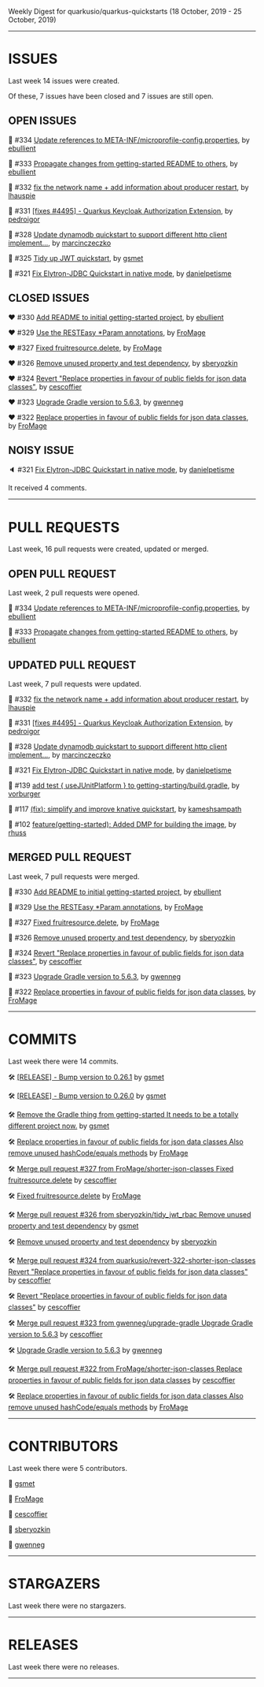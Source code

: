 Weekly Digest for quarkusio/quarkus-quickstarts (18 October, 2019 - 25 October, 2019)



 - - - 

# ISSUES

Last week 14 issues were created.

Of these, 7 issues have been closed and 7 issues are still open.

## OPEN ISSUES

:green_heart: #334 [Update references to META-INF/microprofile-config.properties](https://github.com/quarkusio/quarkus-quickstarts/pull/334), by [ebullient](https://github.com/ebullient)

:green_heart: #333 [Propagate changes from getting-started README to others](https://github.com/quarkusio/quarkus-quickstarts/pull/333), by [ebullient](https://github.com/ebullient)

:green_heart: #332 [fix the network name + add information about producer restart](https://github.com/quarkusio/quarkus-quickstarts/pull/332), by [lhauspie](https://github.com/lhauspie)

:green_heart: #331 [[fixes #4495] - Quarkus Keycloak Authorization Extension](https://github.com/quarkusio/quarkus-quickstarts/pull/331), by [pedroigor](https://github.com/pedroigor)

:green_heart: #328 [Update dynamodb quickstart to support different http client implement…](https://github.com/quarkusio/quarkus-quickstarts/pull/328), by [marcinczeczko](https://github.com/marcinczeczko)

:green_heart: #325 [Tidy up JWT quickstart](https://github.com/quarkusio/quarkus-quickstarts/issues/325), by [gsmet](https://github.com/gsmet)

:green_heart: #321 [Fix Elytron-JDBC Quickstart in native mode](https://github.com/quarkusio/quarkus-quickstarts/pull/321), by [danielpetisme](https://github.com/danielpetisme)

## CLOSED ISSUES

:heart: #330 [Add README to initial getting-started project](https://github.com/quarkusio/quarkus-quickstarts/pull/330), by [ebullient](https://github.com/ebullient)

:heart: #329 [Use the RESTEasy *Param annotations](https://github.com/quarkusio/quarkus-quickstarts/pull/329), by [FroMage](https://github.com/FroMage)

:heart: #327 [Fixed fruitresource.delete](https://github.com/quarkusio/quarkus-quickstarts/pull/327), by [FroMage](https://github.com/FroMage)

:heart: #326 [Remove unused property and test dependency](https://github.com/quarkusio/quarkus-quickstarts/pull/326), by [sberyozkin](https://github.com/sberyozkin)

:heart: #324 [Revert "Replace properties in favour of public fields for json data classes"](https://github.com/quarkusio/quarkus-quickstarts/pull/324), by [cescoffier](https://github.com/cescoffier)

:heart: #323 [Upgrade Gradle version to 5.6.3](https://github.com/quarkusio/quarkus-quickstarts/pull/323), by [gwenneg](https://github.com/gwenneg)

:heart: #322 [Replace properties in favour of public fields for json data classes](https://github.com/quarkusio/quarkus-quickstarts/pull/322), by [FroMage](https://github.com/FroMage)

## NOISY ISSUE

:speaker: #321 [Fix Elytron-JDBC Quickstart in native mode](https://github.com/quarkusio/quarkus-quickstarts/pull/321), by [danielpetisme](https://github.com/danielpetisme)

It received 4 comments.



 - - - 

# PULL REQUESTS

Last week, 16 pull requests were created, updated or merged.

## OPEN PULL REQUEST

Last week, 2 pull requests were opened.

:green_heart: #334 [Update references to META-INF/microprofile-config.properties](https://github.com/quarkusio/quarkus-quickstarts/pull/334), by [ebullient](https://github.com/ebullient)

:green_heart: #333 [Propagate changes from getting-started README to others](https://github.com/quarkusio/quarkus-quickstarts/pull/333), by [ebullient](https://github.com/ebullient)

## UPDATED PULL REQUEST

Last week, 7 pull requests were updated.

:yellow_heart: #332 [fix the network name + add information about producer restart](https://github.com/quarkusio/quarkus-quickstarts/pull/332), by [lhauspie](https://github.com/lhauspie)

:yellow_heart: #331 [[fixes #4495] - Quarkus Keycloak Authorization Extension](https://github.com/quarkusio/quarkus-quickstarts/pull/331), by [pedroigor](https://github.com/pedroigor)

:yellow_heart: #328 [Update dynamodb quickstart to support different http client implement…](https://github.com/quarkusio/quarkus-quickstarts/pull/328), by [marcinczeczko](https://github.com/marcinczeczko)

:yellow_heart: #321 [Fix Elytron-JDBC Quickstart in native mode](https://github.com/quarkusio/quarkus-quickstarts/pull/321), by [danielpetisme](https://github.com/danielpetisme)

:yellow_heart: #139 [add test { useJUnitPlatform } to getting-starting/build.gradle](https://github.com/quarkusio/quarkus-quickstarts/pull/139), by [vorburger](https://github.com/vorburger)

:yellow_heart: #117 [(fix): simplify and improve knative quickstart](https://github.com/quarkusio/quarkus-quickstarts/pull/117), by [kameshsampath](https://github.com/kameshsampath)

:yellow_heart: #102 [feature(getting-started): Added DMP for building the image](https://github.com/quarkusio/quarkus-quickstarts/pull/102), by [rhuss](https://github.com/rhuss)

## MERGED PULL REQUEST

Last week, 7 pull requests were merged.

:purple_heart: #330 [Add README to initial getting-started project](https://github.com/quarkusio/quarkus-quickstarts/pull/330), by [ebullient](https://github.com/ebullient)

:purple_heart: #329 [Use the RESTEasy *Param annotations](https://github.com/quarkusio/quarkus-quickstarts/pull/329), by [FroMage](https://github.com/FroMage)

:purple_heart: #327 [Fixed fruitresource.delete](https://github.com/quarkusio/quarkus-quickstarts/pull/327), by [FroMage](https://github.com/FroMage)

:purple_heart: #326 [Remove unused property and test dependency](https://github.com/quarkusio/quarkus-quickstarts/pull/326), by [sberyozkin](https://github.com/sberyozkin)

:purple_heart: #324 [Revert "Replace properties in favour of public fields for json data classes"](https://github.com/quarkusio/quarkus-quickstarts/pull/324), by [cescoffier](https://github.com/cescoffier)

:purple_heart: #323 [Upgrade Gradle version to 5.6.3](https://github.com/quarkusio/quarkus-quickstarts/pull/323), by [gwenneg](https://github.com/gwenneg)

:purple_heart: #322 [Replace properties in favour of public fields for json data classes](https://github.com/quarkusio/quarkus-quickstarts/pull/322), by [FroMage](https://github.com/FroMage)



 - - - 

# COMMITS

Last week there were 14 commits.

:hammer_and_wrench: [[RELEASE] - Bump version to 0.26.1](https://github.com/quarkusio/quarkus-quickstarts/commit/8291331be17aa2b0532800fe28a3e44004879721) by [gsmet](https://github.com/gsmet)

:hammer_and_wrench: [[RELEASE] - Bump version to 0.26.0](https://github.com/quarkusio/quarkus-quickstarts/commit/04639ab44b12876d575a3d0453093071ffb750c9) by [gsmet](https://github.com/gsmet)

:hammer_and_wrench: [Remove the Gradle thing from getting-started  It needs to be a totally different project now.](https://github.com/quarkusio/quarkus-quickstarts/commit/81331385a7698aeabaf17d652ad44d675c567adf) by [gsmet](https://github.com/gsmet)

:hammer_and_wrench: [Replace properties in favour of public fields for json data classes  Also remove unused hashCode/equals methods](https://github.com/quarkusio/quarkus-quickstarts/commit/3bd7fb832efffc23049ac86be4cb3f544689a2a5) by [FroMage](https://github.com/FroMage)

:hammer_and_wrench: [Merge pull request #327 from FroMage/shorter-json-classes  Fixed fruitresource.delete](https://github.com/quarkusio/quarkus-quickstarts/commit/5fabd909d8377fce23b6057555b77c2ddf94d175) by [cescoffier](https://github.com/cescoffier)

:hammer_and_wrench: [Fixed fruitresource.delete](https://github.com/quarkusio/quarkus-quickstarts/commit/eff18d2307016f7fcd64e9e9f9e1a27ded52ce30) by [FroMage](https://github.com/FroMage)

:hammer_and_wrench: [Merge pull request #326 from sberyozkin/tidy_jwt_rbac  Remove unused property and test dependency](https://github.com/quarkusio/quarkus-quickstarts/commit/19c0a772a7054cddfcd9f380ea056d4b74726537) by [gsmet](https://github.com/gsmet)

:hammer_and_wrench: [Remove unused property and test dependency](https://github.com/quarkusio/quarkus-quickstarts/commit/138523d15efef4744064d2cf08325cd61c89a40d) by [sberyozkin](https://github.com/sberyozkin)

:hammer_and_wrench: [Merge pull request #324 from quarkusio/revert-322-shorter-json-classes  Revert "Replace properties in favour of public fields for json data classes"](https://github.com/quarkusio/quarkus-quickstarts/commit/2f475b0673613dc076fb72f278fb088f82a854ef) by [cescoffier](https://github.com/cescoffier)

:hammer_and_wrench: [Revert "Replace properties in favour of public fields for json data classes"](https://github.com/quarkusio/quarkus-quickstarts/commit/1fbceede759b7cbff4324d2e273d8879232f8e3a) by [cescoffier](https://github.com/cescoffier)

:hammer_and_wrench: [Merge pull request #323 from gwenneg/upgrade-gradle  Upgrade Gradle version to 5.6.3](https://github.com/quarkusio/quarkus-quickstarts/commit/9582bd9cdf84e1646bd3a2e330956ba11ddb7ef4) by [cescoffier](https://github.com/cescoffier)

:hammer_and_wrench: [Upgrade Gradle version to 5.6.3](https://github.com/quarkusio/quarkus-quickstarts/commit/610e48cb8883e1af3858b057e3f0e63473dd06f6) by [gwenneg](https://github.com/gwenneg)

:hammer_and_wrench: [Merge pull request #322 from FroMage/shorter-json-classes  Replace properties in favour of public fields for json data classes](https://github.com/quarkusio/quarkus-quickstarts/commit/5a1091e480c5345a71bd33ceead889c4c250211e) by [cescoffier](https://github.com/cescoffier)

:hammer_and_wrench: [Replace properties in favour of public fields for json data classes  Also remove unused hashCode/equals methods](https://github.com/quarkusio/quarkus-quickstarts/commit/3ce869f828f9e2048b55e2fcb9cd2dc4ea8205f3) by [FroMage](https://github.com/FroMage)



 - - - 

# CONTRIBUTORS

Last week there were 5 contributors.

:bust_in_silhouette: [gsmet](https://github.com/gsmet)

:bust_in_silhouette: [FroMage](https://github.com/FroMage)

:bust_in_silhouette: [cescoffier](https://github.com/cescoffier)

:bust_in_silhouette: [sberyozkin](https://github.com/sberyozkin)

:bust_in_silhouette: [gwenneg](https://github.com/gwenneg)



 - - - 

# STARGAZERS

Last week there were no stargazers.



 - - - 

# RELEASES

Last week there were no releases.



 - - - 



